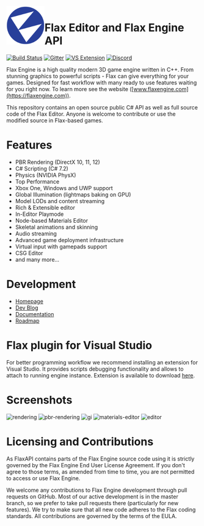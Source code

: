 <img align="left" src="Logo.png" width="100px"/>

# Flax Editor and Flax Engine API
[![Build Status](https://travis-ci.org/FlaxEngine/FlaxAPI.svg?branch=master)](https://travis-ci.org/FlaxEngine/FlaxAPI)
[![Gitter](https://badges.gitter.im/Join%20Chat.svg)](https://gitter.im/flaxengine/lobby?utm_source=badge&utm_medium=badge&utm_campaign=pr-badge&utm_content=badge)
[![VS Extension](https://img.shields.io/badge/vs-extension-green.svg)](https://marketplace.visualstudio.com/items?itemName=Flax.FlaxVS)
[![Discord](https://discordapp.com/api/guilds/437989205315158016/widget.png)](http://discord.flaxengine.com)

Flax Engine is a high quality modern 3D game engine written in C++.
From stunning graphics to powerful scripts - Flax can give everything for your games. Designed for fast workflow with many ready to use features waiting for you right now. To learn more see the website ([www.flaxengine.com](https://flaxengine.com)).

This repository contains an open source public C# API as well as full source code of the Flax Editor. Anyone is welcome to contribute or use the modified source in Flax-based games.

# Features
* PBR Rendering (DirectX 10, 11, 12)
* C# Scripting (C# 7.2)
* Physics (NVIDIA PhysX)
* Top Performance
* Xbox One, Windows and UWP support
* Global Illumination (lightmaps baking on GPU)
* Model LODs and content streaming
* Rich & Extensible editor
* In-Editor Playmode
* Node-based Materials Editor
* Skeletal animations and skinning
* Audio streaming
* Advanced game deployment infrastructure
* Virtual input with gamepads support
* CSG Editor
* and many more...

# Development
* [Homepage](https://flaxengine.com)
* [Dev Blog](https://flaxengine.com/blog)
* [Documentation](https://docs.flaxengine.com)
* [Roadmap](https://trello.com/b/NQjLXRCP/flax-roadmap)

# Flax plugin for Visual Studio

For better programming workflow we recommend installing an extension for Visual Studio.
It provides scripts debugging functionality and allows to attach to running engine instance.
Extension is available to download [here](https://marketplace.visualstudio.com/items?itemName=Flax.FlaxVS).

# Screenshots

![rendering](https://flaxengine.com/wp-content/images/Screenshot_2017_03_11_18_12_35.png "Rendering")
![pbr-rendering](https://flaxengine.com/wp-content/images/visuals/pbr.jpg "PBR Rendering")
![gi](https://flaxengine.com/wp-content/images/visuals/gi.jpg "Global Illumination")
![materials-editor](https://flaxengine.com/wp-content/images/editor/materials-editor.jpg "Materials Editor")
![editor](https://flaxengine.com/wp-content/uploads/2017/05/HistoryOfTheCelelej_0029.png "Editor")

# Licensing and Contributions

As FlaxAPI contains parts of the Flax Engine source code using it is strictly governed by the Flax Engine End User License Agreement. If you don't agree to those terms, as amended from time to time, you are not permitted to access or use Flax Engine.

We welcome any contributions to Flax Engine development through pull requests on GitHub. Most of our active development is in the master branch, so we prefer to take pull requests there (particularly for new features). We try to make sure that all new code adheres to the Flax coding standards. All contributions are governed by the terms of the EULA.
